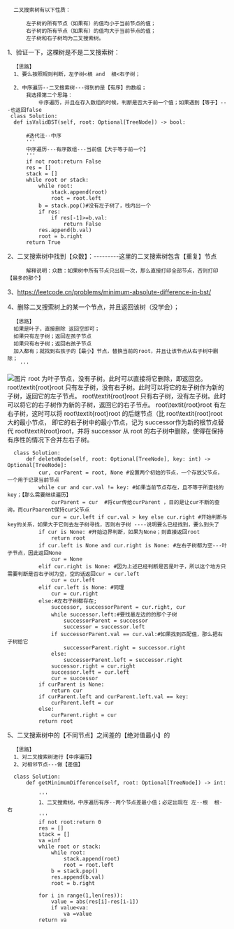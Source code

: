       二叉搜索树有以下性质：

          左子树的所有节点（如果有）的值均小于当前节点的值；
          右子树的所有节点（如果有）的值均大于当前节点的值；
          左子树和右子树均为二叉搜索树。


1、验证一下，这棵树是不是二叉搜索树：
      
      【思路】
      1、要么按照规则判断，左子树<根 and  根<右子树；
      
      2、中序遍历--二叉搜索树---得到的是【有序】的数组；
          我选择第二个思路：
              中序遍历，并且在存入数组的时候，判断是否大于前一个值；如果遇到【等于】---也返回false
     class Solution:
      def isValidBST(self, root: Optional[TreeNode]) -> bool:

          #迭代法--中序
          '''
          中序遍历---有序数组---当前值【大于等于前一个】
          '''
          if not root:return False
          res = []
          stack = []
          while root or stack:
              while root:
                  stack.append(root)
                  root = root.left
              b = stack.pop()#没有左子树了，栈内出一个
              if res:
                  if res[-1]>=b.val:
                      return False
              res.append(b.val)           
              root = b.right
          return True
 


2、二叉搜索树中找到【众数】：---------这里的二叉搜索树包含【重复】节点

          解释说明：众数：如果树中所有节点只出现一次，那么直接打印全部节点，否则打印【最多的那个】
          
          
          
          
3、https://leetcode.cn/problems/minimum-absolute-difference-in-bst/     



4、删除二叉搜索树上的某一个节点，并且返回该树（没学会）；
      
      【思路】
      如果是叶子，直接删除 返回空即可；
      如果只有左子树；返回左孩子节点
      如果只有右子树；返回右孩子节点
      加入都有；就找到右孩子的【最小】节点，替换当前的root，并且让该节点从右子树中删除；
        '''
![图片](https://user-images.githubusercontent.com/38878365/189008836-790313c7-820e-4320-80ae-4fc2d82905a2.png)
      root 为叶子节点，没有子树。此时可以直接将它删除，即返回空。
      root\textit{root}root 只有左子树，没有右子树。此时可以将它的左子树作为新的子树，返回它的左子节点。
      root\textit{root}root 只有右子树，没有左子树。此时可以将它的右子树作为新的子树，返回它的右子节点。
      root\textit{root}root 有左右子树，这时可以将 root\textit{root}root 的后继节点（比 root\textit{root}root 大的最小节点，
      即它的右子树中的最小节点，记为 successor作为新的根节点替代 root\textit{root}root，并将 successor 从 root 的右子树中删除，使得在保持有序性的情况下合并左右子树。
      
      class Solution:
          def deleteNode(self, root: Optional[TreeNode], key: int) -> Optional[TreeNode]:
              cur, curParent = root, None #设置两个初始的节点，一个存放父节点，一个用于记录当前节点
              while cur and cur.val != key: #如果当前节点存在，且不等于所查找的key；【那么需要继续遍历】
                  curParent = cur  #将cur传给curParent ，目的是让cur不断的查询，而curPaarent保持cur父节点
                  cur = cur.left if cur.val > key else cur.right #开始判断与key的关系，如果大于它则去左子树寻找，否则右子树 ----说明要么已经找到，要么到头了
              if cur is None: #开始边界判断，如果为None；则直接返回root
                  return root
              if cur.left is None and cur.right is None: #左右子树都为空---叶子节点，因此返回None
                  cur = None
              elif cur.right is None: #因为上述已经判断是否是叶子，所以这个地方只需要判断是否右子树为空，空的话返回cur = cur.left
                  cur = cur.left
              elif cur.left is None: #同理
                  cur = cur.right
              else:#左右子树都存在;
                  successor, successorParent = cur.right, cur
                  while successor.left:#要找最左边的的那个子树
                      successorParent = successor
                      successor = successor.left
                  if successorParent.val == cur.val:#如果找到匹配值，那么把右子树给它
                      successorParent.right = successor.right
                  else:
                      successorParent.left = successor.right
                  successor.right = cur.right
                  successor.left = cur.left
                  cur = successor
              if curParent is None:
                  return cur
              if curParent.left and curParent.left.val == key:
                  curParent.left = cur
              else:
                  curParent.right = cur
              return root



5、二叉搜索树中的【不同节点】之间差的【绝对值最小】的

      【思路】
      1、对二叉搜索树进行【中序遍历】
      2、对相邻节点---做【差值】

      class Solution:
          def getMinimumDifference(self, root: Optional[TreeNode]) -> int:

              '''
              1、二叉搜索树，中序遍历有序--两个节点差最小值；必定出现在 左--根  根-右
              '''
              if not root:return 0
              res = []
              stack = []
              va =inf
              while root or stack:
                  while root:
                      stack.append(root)
                      root = root.left
                  b = stack.pop()
                  res.append(b.val)
                  root = b.right

              for i in range(1,len(res)):
                  value = abs(res[i]-res[i-1])
                  if value<va:
                      va =value
              return va
            
            
            
